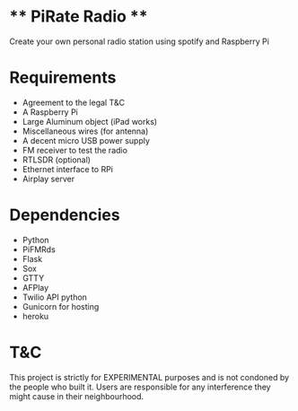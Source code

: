 ** PiRate Radio **
==================
Create your own personal radio station using spotify and Raspberry Pi

**Requirements**
================
- Agreement to the legal T&C
- A Raspberry Pi
- Large Aluminum object (iPad works)
- Miscellaneous wires (for antenna)
- A decent micro USB power supply
- FM receiver to test the radio
- RTLSDR (optional)
- Ethernet interface to RPi
- Airplay server

**Dependencies**
================
- Python
- PiFMRds
- Flask
- Sox
- GTTY
- AFPlay
- Twilio API python
- Gunicorn for hosting
- heroku


**T&C**
=======
This project is strictly for EXPERIMENTAL purposes and is not condoned by the people who built it. Users are responsible for any interference they might cause in their neighbourhood.

